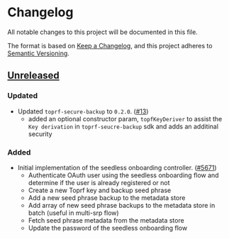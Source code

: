 # Changelog

All notable changes to this project will be documented in this file.

The format is based on [Keep a Changelog](https://keepachangelog.com/en/1.0.0/),
and this project adheres to [Semantic Versioning](https://semver.org/spec/v2.0.0.html).

## [Unreleased]

### Updated

- Updated `toprf-secure-backup` to `0.2.0`. ([#13](https://github.com/Web3Auth/core/pull/13))
  - added an optional constructor param, `topfKeyDeriver` to assist the `Key derivation` in `toprf-seucre-backup` sdk and adds an additinal security

### Added

- Initial implementation of the seedless onboarding controller. ([#5671](https://github.com/MetaMask/core/pull/5671))
  - Authenticate OAuth user using the seedless onboarding flow and determine if the user is already registered or not
  - Create a new Toprf key and backup seed phrase
  - Add a new seed phrase backup to the metadata store
  - Add array of new seed phrase backups to the metadata store in batch (useful in multi-srp flow)
  - Fetch seed phrase metadata from the metadata store
  - Update the password of the seedless onboarding flow

[Unreleased]: https://github.com/MetaMask/core/
